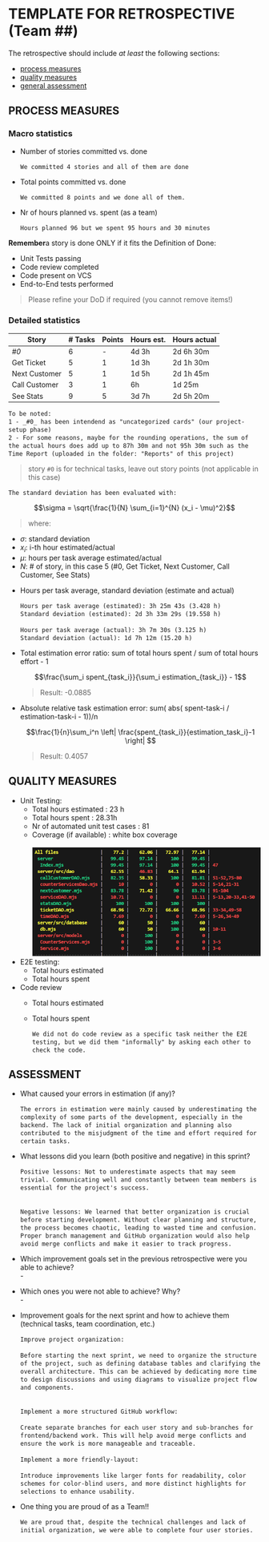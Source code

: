 TEMPLATE FOR RETROSPECTIVE (Team ##)
=====================================

The retrospective should include _at least_ the following
sections:

- [process measures](#process-measures)
- [quality measures](#quality-measures)
- [general assessment](#assessment)

## PROCESS MEASURES 

### Macro statistics

- Number of stories committed vs. done 

      We committed 4 stories and all of them are done 

- Total points committed vs. done 

      We committed 8 points and we done all of them.

- Nr of hours planned vs. spent (as a team)

      Hours planned 96 but we spent 95 hours and 30 minutes

**Remember**a story is done ONLY if it fits the Definition of Done:
 
- Unit Tests passing
- Code review completed
- Code present on VCS
- End-to-End tests performed

> Please refine your DoD if required (you cannot remove items!) 

### Detailed statistics

| Story        | # Tasks | Points | Hours est. | Hours actual |
|--------------|---------|--------|------------|--------------|
| _#0_         |   6     |    -   |   4d 3h    |  2d 6h 30m   |
| Get Ticket   |   5     |    1   |   1d 3h    |  2d 1h 30m   |
| Next Customer|   5     |    1   |   1d 5h    |  2d 1h 45m   |
| Call Customer|   3     |    1   |      6h    |  1d    25m   |
| See Stats    |   9     |    5   |   3d 7h    |  2d 5h 20m   |
    To be noted:
    1 - _#0_ has been intendend as "uncategorized cards" (our project-setup phase)
    2 - For some reasons, maybe for the rounding operations, the sum of the actual hours does add up to 87h 30m and not 95h 30m such as the Time Report (uploaded in the folder: "Reports" of this project) 
   

> story `#0` is for technical tasks, leave out story points (not applicable in this case)



    The standard deviation has been evaluated with: 

  $$\sigma = \sqrt{\frac{1}{N} \sum_{i=1}^{N} (x_i - \mu)^2}$$
  > where:
* $\sigma$: standard deviation
* $x_i$: i-th hour estimated/actual
* $\mu$: hours per task average estimated/actual
* $N$: # of story, in this case 5 (#0, Get Ticket, Next Customer, Call Customer, See Stats)

- Hours per task average, standard deviation (estimate and actual)

      Hours per task average (estimated): 3h 25m 43s (3.428 h) 
      Standard deviation (estimated): 2d 3h 33m 29s (19.558 h)

      Hours per task average (actual): 3h 7m 30s (3.125 h)
      Standard deviation (actual): 1d 7h 12m (15.20 h)

- Total estimation error ratio: sum of total hours spent / sum of total hours effort - 1

  $$\frac{\sum_i spent_{task_i}}{\sum_i estimation_{task_i}} - 1$$ 
  > Result: -0.0885
    
- Absolute relative task estimation error: sum( abs( spent-task-i / estimation-task-i - 1))/n

  $$\frac{1}{n}\sum_i^n \left| \frac{spent_{task_i}}{estimation_task_i}-1 \right| $$
  > Result: 0.4057
  
## QUALITY MEASURES 

- Unit Testing:
  - Total hours estimated : 23 h
  - Total hours spent : 28.31h
  - Nr of automated unit test cases : 81
  - Coverage (if available) : white box coverage 
  <br></br>
  ![Alt text](./immagini/testCoverage.png)
- E2E testing:
  - Total hours estimated
  - Total hours spent
- Code review 
  - Total hours estimated 
  - Total hours spent

        We did not do code review as a specific task neither the E2E testing, but we did them "informally" by asking each other to check the code.
  


## ASSESSMENT

- What caused your errors in estimation (if any)?

      The errors in estimation were mainly caused by underestimating the complexity of some parts of the development, especially in the backend. The lack of initial organization and planning also contributed to the misjudgment of the time and effort required for certain tasks. 
  

- What lessons did you learn (both positive and negative) in this sprint?

      Positive lessons: Not to underestimate aspects that may seem trivial. Communicating well and constantly between team members is essential for the project's success.
  
  
      Negative lessons: We learned that better organization is crucial before starting development. Without clear planning and structure, the process becomes chaotic, leading to wasted time and confusion. Proper branch management and GitHub organization would also help avoid merge conflicts and make it easier to track progress.




- Which improvement goals set in the previous retrospective were you able to achieve? 
  <br>-</br>


- Which ones you were not able to achieve? Why?
  <br>-</br>

- Improvement goals for the next sprint and how to achieve them (technical tasks, team coordination, etc.)

      Improve project organization:

      Before starting the next sprint, we need to organize the structure of the project, such as defining database tables and clarifying the overall architecture. This can be achieved by dedicating more time to design discussions and using diagrams to visualize project flow and components.
      

      Implement a more structured GitHub workflow: 

      Create separate branches for each user story and sub-branches for frontend/backend work. This will help avoid merge conflicts and ensure the work is more manageable and traceable.
      
      Implement a more friendly-layout: 

      Introduce improvements like larger fonts for readability, color schemes for color-blind users, and more distinct highlights for selections to enhance usability.
      


- One thing you are proud of as a Team!!

      We are proud that, despite the technical challenges and lack of initial organization, we were able to complete four user stories.
    